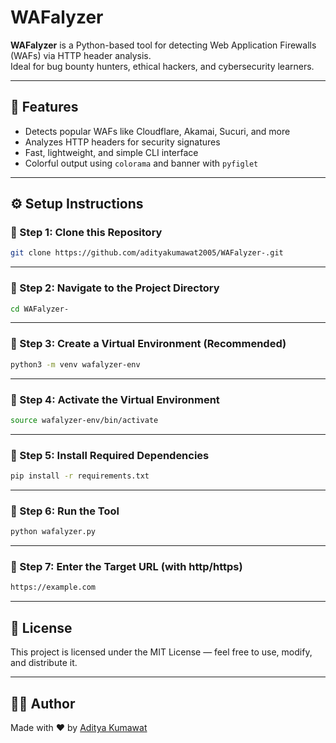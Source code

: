 # WAFalyzer

**WAFalyzer** is a Python-based tool for detecting Web Application Firewalls (WAFs) via HTTP header analysis.  
Ideal for bug bounty hunters, ethical hackers, and cybersecurity learners.

---

## 🚀 Features

- Detects popular WAFs like Cloudflare, Akamai, Sucuri, and more
- Analyzes HTTP headers for security signatures
- Fast, lightweight, and simple CLI interface
- Colorful output using `colorama` and banner with `pyfiglet`

---
## ⚙️ Setup Instructions

### 🔹 Step 1: Clone this Repository
```bash
git clone https://github.com/adityakumawat2005/WAFalyzer-.git
```

---

### 🔹 Step 2: Navigate to the Project Directory
```bash
cd WAFalyzer-
```

---

### 🔹 Step 3: Create a Virtual Environment (Recommended)
```bash
python3 -m venv wafalyzer-env
```

---

### 🔹 Step 4: Activate the Virtual Environment
```bash
source wafalyzer-env/bin/activate
```

---

### 🔹 Step 5: Install Required Dependencies
```bash
pip install -r requirements.txt
```

---

### 🔹 Step 6: Run the Tool
```bash
python wafalyzer.py
```

---

### 🔹 Step 7: Enter the Target URL (with http/https)
```bash
https://example.com
```
---

## 📄 License
This project is licensed under the MIT License — feel free to use, modify, and distribute it.

---

## 👨‍💻 Author
Made with ❤️ by [Aditya Kumawat](https://github.com/adityakumawat2005)
